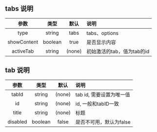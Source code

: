 ## tabs 说明

| 参数        | 类型          | 默认        |   说明                 |
| :---------: | :----------: | :---------: | :------------------------------------------|
| type        | string       | tabs        | tabs、options |
| showContent | boolean      | true        | 是否显示内容 |
| activeTab   | string       | (none)      | 初始激活的tab，值为tab的id |

## tab 说明
| 参数        | 类型          | 默认        |   说明                 |
| :---------: | :----------: | :---------: | :------------------------------------------|
| tabId       | string       | (none)      | tab id, 需要设置为唯一值 |
| id          | string       | (none)      | id, 一般和tabID一致 |
| title       | string       | (none)      | 标题 |
| disabled    | boolean      | false       | 是否不可用，默认为false |
